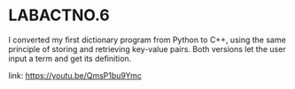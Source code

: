 # LABACTNO.6
I converted my first dictionary program from Python to C++, using the same principle of storing and retrieving key-value pairs. Both versions let the user input a term and get its definition.

link: https://youtu.be/QmsP1bu9Ymc
